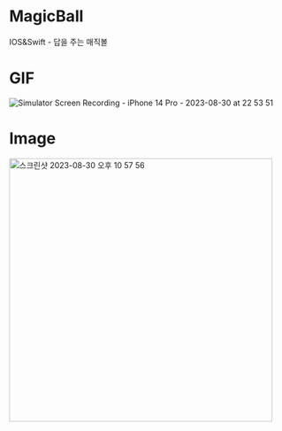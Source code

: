 # MagicBall
IOS&Swift - 답을 주는 매직볼 

# GIF
![Simulator Screen Recording - iPhone 14 Pro - 2023-08-30 at 22 53 51](https://github.com/PostDo/MagicBall/assets/143489897/4e7aa397-5a97-4155-b00b-53c974ed47d2)

# Image
<img width="476" alt="스크린샷 2023-08-30 오후 10 57 56" src="https://github.com/PostDo/MagicBall/assets/143489897/eda964a9-1fb1-4af9-9f9f-482f90d62239">

